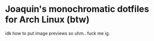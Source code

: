 # Joaquin's monochromatic dotfiles for Arch Linux (btw)

idk how to put image previews so uhm.. fuck me ig.
